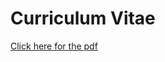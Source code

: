 # Curriculum Vitae 

[Click here for the pdf](https://1drv.ms/b/s!Aq715l3GOLnojhJWaH_siBTf-Byb?e=ewSzo1)


